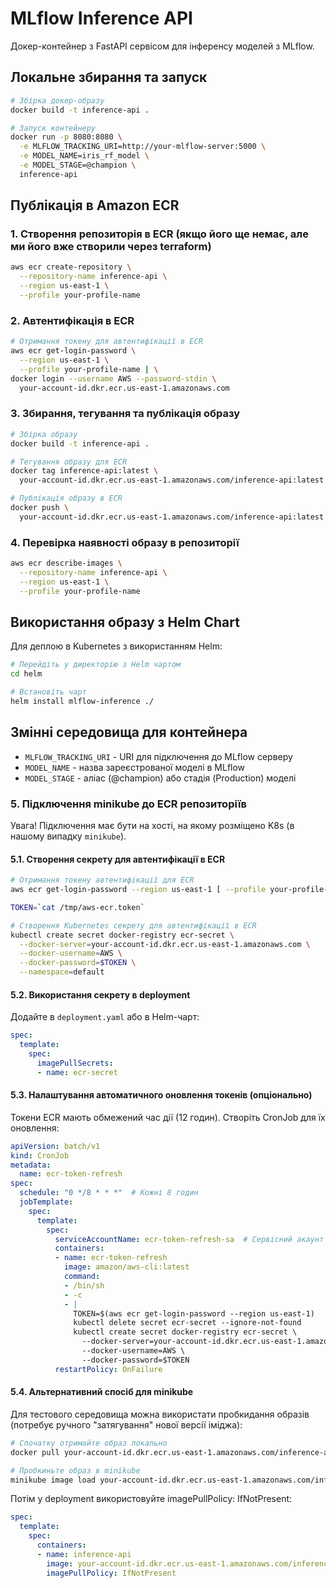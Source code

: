 # MLflow Inference API

Докер-контейнер з FastAPI сервісом для інференсу моделей з MLflow.

## Локальне збирання та запуск

```bash
# Збірка докер-образу
docker build -t inference-api .

# Запуск контейнеру
docker run -p 8080:8080 \
  -e MLFLOW_TRACKING_URI=http://your-mlflow-server:5000 \
  -e MODEL_NAME=iris_rf_model \
  -e MODEL_STAGE=@champion \
  inference-api
```

## Публікація в Amazon ECR

### 1. Створення репозиторія в ECR (якщо його ще немає, але ми його вже створили через terraform)

```bash
aws ecr create-repository \
  --repository-name inference-api \
  --region us-east-1 \
  --profile your-profile-name
```

### 2. Автентифікація в ECR

```bash
# Отримання токену для автентифікації в ECR
aws ecr get-login-password \
  --region us-east-1 \
  --profile your-profile-name | \
docker login --username AWS --password-stdin \
  your-account-id.dkr.ecr.us-east-1.amazonaws.com
```

### 3. Збирання, тегування та публікація образу

```bash
# Збірка образу
docker build -t inference-api .

# Тегування образу для ECR
docker tag inference-api:latest \
  your-account-id.dkr.ecr.us-east-1.amazonaws.com/inference-api:latest

# Публікація образу в ECR
docker push \
  your-account-id.dkr.ecr.us-east-1.amazonaws.com/inference-api:latest
```

### 4. Перевірка наявності образу в репозиторії

```bash
aws ecr describe-images \
  --repository-name inference-api \
  --region us-east-1 \
  --profile your-profile-name
```

## Використання образу з Helm Chart

Для деплою в Kubernetes з використанням Helm:

```bash
# Перейдіть у директорію з Helm чартом
cd helm

# Встановіть чарт
helm install mlflow-inference ./
```

## Змінні середовища для контейнера

- `MLFLOW_TRACKING_URI` - URI для підключення до MLflow серверу
- `MODEL_NAME` - назва зареєстрованої моделі в MLflow
- `MODEL_STAGE` - аліас (@champion) або стадія (Production) моделі

### 5. Підключення minikube до ECR репозиторіїв

Увага! Підключення має бути на хості, на якому розміщено K8s (в нашому випадку `minikube`).

#### 5.1. Створення секрету для автентифікації в ECR

```bash
# Отримання токену автентифікації для ECR
aws ecr get-login-password --region us-east-1 [ --profile your-profile-name ] | tee /tmp/aws-ecr.token

TOKEN=`cat /tmp/aws-ecr.token`

# Створення Kubernetes секрету для автентифікації в ECR
kubectl create secret docker-registry ecr-secret \
  --docker-server=your-account-id.dkr.ecr.us-east-1.amazonaws.com \
  --docker-username=AWS \
  --docker-password=$TOKEN \
  --namespace=default
```

#### 5.2. Використання секрету в deployment

Додайте в `deployment.yaml` або в Helm-чарт:

```yaml
spec:
  template:
    spec:
      imagePullSecrets:
      - name: ecr-secret
```

#### 5.3. Налаштування автоматичного оновлення токенів (опціонально)

Токени ECR мають обмежений час дії (12 годин). Створіть CronJob для їх оновлення:

```yaml
apiVersion: batch/v1
kind: CronJob
metadata:
  name: ecr-token-refresh
spec:
  schedule: "0 */8 * * *"  # Кожні 8 годин
  jobTemplate:
    spec:
      template:
        spec:
          serviceAccountName: ecr-token-refresh-sa  # Сервісний акаунт з потрібними правами
          containers:
          - name: ecr-token-refresh
            image: amazon/aws-cli:latest
            command:
            - /bin/sh
            - -c
            - |
              TOKEN=$(aws ecr get-login-password --region us-east-1)
              kubectl delete secret ecr-secret --ignore-not-found
              kubectl create secret docker-registry ecr-secret \
                --docker-server=your-account-id.dkr.ecr.us-east-1.amazonaws.com \
                --docker-username=AWS \
                --docker-password=$TOKEN
          restartPolicy: OnFailure
```

#### 5.4. Альтернативний спосіб для minikube

Для тестового середовища можна використати пробкидання образів (потребує ручного "затягування" нової версії іміджа):

```bash
# Спочатку отримайте образ локально
docker pull your-account-id.dkr.ecr.us-east-1.amazonaws.com/inference-api:latest

# Пробкиньте образ в minikube
minikube image load your-account-id.dkr.ecr.us-east-1.amazonaws.com/inference-api:latest
```

Потім у deployment використовуйте imagePullPolicy: IfNotPresent:

```yaml
spec:
  template:
    spec:
      containers:
      - name: inference-api
        image: your-account-id.dkr.ecr.us-east-1.amazonaws.com/inference-api:latest
        imagePullPolicy: IfNotPresent
```
